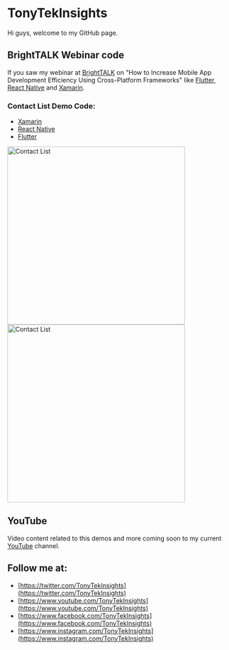 # TonyTekInsights

Hi guys, welcome to my GitHub page. 

## BrightTALK Webinar code
If you saw my webinar at [BrightTALK](https://www.brighttalk.com/webinar/how-to-increase-mobile-app-development-efficiency-with-cross-platform-frameworks/) on "How to Increase Mobile App Development Efficiency Using Cross-Platform Frameworks" like [Flutter](https://flutter.io/), [React Native](https://facebook.github.io/react-native/) and [Xamarin](https://www.xamarin.com/).

### Contact List Demo Code:
- [Xamarin](https://tonytekinsights.github.io/ContactDemoXam/)
- [React Native](https://tonytekinsights.github.io/ContactDemoRN/)
- [Flutter](https://tonytekinsights.github.io/ContactDemoFt/)

<img src="https://tonytekinsights.github.io/ContactDemoXam/ContactList.png" alt="Contact List" height="400dp">
<img src="https://tonytekinsights.github.io/ContactDemoXam/ContactDetails.png" alt="Contact List" height="400dp">

## YouTube
Video content related to this demos and more coming soon to my current [YouTube](https://www.youtube.com/tonytekinsights) channel.

## Follow me at:
- [https://twitter.com/TonyTekInsights](https://twitter.com/TonyTekInsights)
- [https://www.youtube.com/TonyTekInsights](https://www.youtube.com/TonyTekInsights)
- [https://www.facebook.com/TonyTekInsights](https://www.facebook.com/TonyTekInsights)
- [https://www.instagram.com/TonyTekInsights](https://www.instagram.com/TonyTekInsights)
